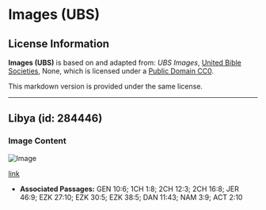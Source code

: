 # Images (UBS)

## License Information

**Images (UBS)** is based on and adapted from: _UBS Images_, [United Bible Societies](https://unitedbiblesocieties.org/), None, which is licensed under a [Public Domain CC0](https://creativecommons.org/public-domain/cc0/).

This markdown version is provided under the same license.



--------------------------------

## Libya (id: 284446)

### Image Content

![Image](https://cdn.aquifer.bible/aquifer-content/resources/Media/WEB-0589_libya.jpg)

[link](https://cdn.aquifer.bible/aquifer-content/resources/Media/WEB-0589_libya.jpg)

* **Associated Passages:** GEN 10:6; 1CH 1:8; 2CH 12:3; 2CH 16:8; JER 46:9; EZK 27:10; EZK 30:5; EZK 38:5; DAN 11:43; NAM 3:9; ACT 2:10

